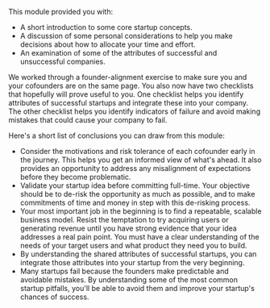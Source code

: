 This module provided you with:

- A short introduction to some core startup concepts.
- A discussion of some personal considerations to help you make decisions about how to allocate your time and effort.
- An examination of some of the attributes of successful and unsuccessful companies.

We worked through a founder-alignment exercise to make sure you and your cofounders are on the same page. You also now have two checklists that hopefully will prove useful to you. One checklist helps you identify attributes of successful startups and integrate these into your company. The other checklist helps you identify indicators of failure and avoid making mistakes that could cause your company to fail.

Here's a short list of conclusions you can draw from this module:

- Consider the motivations and risk tolerance of each cofounder early in the journey. This helps you get an informed view of what's ahead. It also provides an opportunity to address any misalignment of expectations before they become problematic.
- Validate your startup idea before committing full-time. Your objective should be to de-risk the opportunity as much as possible, and to make commitments of time and money in step with this de-risking process.
- Your most important job in the beginning is to find a repeatable, scalable business model. Resist the temptation to try acquiring users or generating revenue until you have strong evidence that your idea addresses a real pain point. You must have a clear understanding of the needs of your target users and what product they need you to build.
- By understanding the shared attributes of successful startups, you can integrate those attributes into your startup from the very beginning.
- Many startups fail because the founders make predictable and avoidable mistakes. By understanding some of the most common startup pitfalls, you'll be able to avoid them and improve your startup's chances of success.
